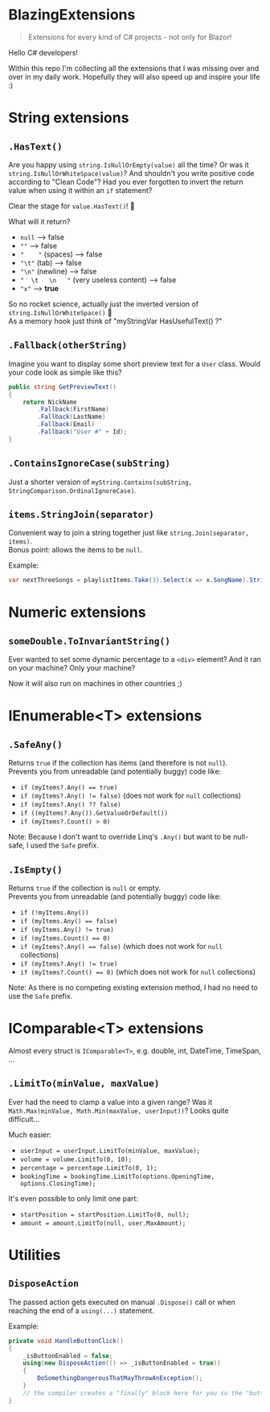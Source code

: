 # BlazingExtensions

> Extensions for every kind of C# projects - not only for Blazor!

Hello C# developers!

Within this repo I'm collecting all the extensions that I was missing over and over in my daily work. Hopefully they will also speed up and inspire your life :)


# String extensions

## `.HasText()`

Are you happy using `string.IsNullOrEmpty(value)` all the time? Or was it `string.IsNullOrWhiteSpace(value)`?
And shouldn't you write positive code according to "Clean Code"?
Had you ever forgotten to invert the return value when using it within an `if` statement?

Clear the stage for `value.HasText()`! :tada:

What will it return?
* `null` --> false
* `""` --> false
* `"    "` (spaces) --> false
* `"\t"` (tab) --> false
* `"\n"` (newline) --> false
* `"  \t   \n   "` (very useless content) --> false
* `"x"` --> **true**

So no rocket science, actually just the inverted version of `string.IsNullOrWhiteSpace()` :shrug:\
As a memory hook just think of "myStringVar HasUsefulText() ?"


## `.Fallback(otherString)`

Imagine you want to display some short preview text for a `User` class. Would your code look as simple like this?

```csharp
public string GetPreviewText()
{
    return NickName
        .Fallback(FirstName)
        .Fallback(LastName)
        .Fallback(Email)
        .Fallback("User #" + Id);
}
```


## `.ContainsIgnoreCase(subString)`
Just a shorter version of `myString.Contains(subString, StringComparison.OrdinalIgnoreCase)`.


## `items.StringJoin(separator)`
Convenient way to join a string together just like `string.Join(separator, items)`.\
Bonus point: allows the items to be `null`.

Example:
```csharp
var nextThreeSongs = playlistItems.Take(3).Select(x => x.SongName).StringJoin(", ");
```


# Numeric extensions

## `someDouble.ToInvariantString()`

Ever wanted to set some dynamic percentage to a `<div>` element? And it ran on your machine? Only your machine?

Now it will also run on machines in other countries ;)


# IEnumerable&lt;T&gt; extensions

## `.SafeAny()`

Returns `true` if the collection has items (and therefore is not `null`).\
Prevents you from unreadable (and potentially buggy) code like:
* `if (myItems?.Any() == true)`
* `if (myItems?.Any() != false)` (does not work for `null` collections)
* `if (myItems?.Any() ?? false)`
* `if ((myItems?.Any()).GetValueOrDefault())`
* `if (myItems?.Count() > 0)`

Note: Because I don't want to override Linq's `.Any()` but want to be null-safe, I used the `Safe` prefix.


## `.IsEmpty()`

Returns `true` if the collection is `null` or empty.\
Prevents you from unreadable (and potentially buggy) code like:
* `if (!myItems.Any())`
* `if (myItems.Any() == false)`
* `if (myItems.Any() != true)`
* `if (myItems.Count() == 0)`
* `if (myItems?.Any() == false)` (which does not work for `null` collections)
* `if (myItems?.Any() != true)`
* `if (myItems?.Count() == 0)` (which does not work for `null` collections)

Note: As there is no competing existing extension method, I had no need to use the `Safe` prefix. 


# IComparable&lt;T&gt; extensions
Almost every struct is `IComparable<T>`, e.g. double, int, DateTime, TimeSpan, ...

## `.LimitTo(minValue, maxValue)`

Ever had the need to clamp a value into a given range? Was it `Math.Max(minValue, Math.Min(maxValue, userInput))`? Looks quite difficult...

Much easier: 
* `userInput = userInput.LimitTo(minValue, maxValue);`
* `volume = volume.LimitTo(0, 10);`
* `percentage = percentage.LimitTo(0, 1);`
* `bookingTime = bookingTime.LimitTo(options.OpeningTime, options.ClosingTime);`

It's even possible to only limit one part: 
* `startPosition = startPosition.LimitTo(0, null);`
* `amount = amount.LimitTo(null, user.MaxAmount);`


# Utilities

## `DisposeAction`

The passed action gets executed on manual `.Dispose()` call or when reaching the end of a `using(...)` statement.

Example:
```csharp
private void HandleButtonClick()
{
    _isButtonEnabled = false;
    using(new DisposeAction(() => _isButtonEnabled = true))
    {
        DoSomethingDangerousThatMayThrowAnException();    
    }
    // the compiler creates a "finally" block here for you so the "button enabling" action will get invoked
}
```